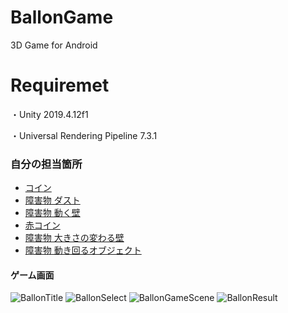 # BallonGame
3D Game for Android

# Requiremet
・Unity 2019.4.12f1

・Universal Rendering Pipeline 7.3.1

### 自分の担当箇所
* [コイン](https://github.com/AraiKanta/BallonGame/blob/araikanta/Assets/Scripts/AraiKanta/Arai_Coin.cs)
* [障害物 ダスト](https://github.com/AraiKanta/BallonGame/blob/araikanta/Assets/Scripts/AraiKanta/Arai_DustMove.cs)
* [障害物 動く壁](https://github.com/AraiKanta/BallonGame/blob/araikanta/Assets/Scripts/AraiKanta/Arai_MoveWall.cs)
* [赤コイン](https://github.com/AraiKanta/BallonGame/blob/araikanta/Assets/Scripts/AraiKanta/Arai_RedCoinSwitch.cs)
* [障害物 大きさの変わる壁](https://github.com/AraiKanta/BallonGame/blob/araikanta/Assets/Scripts/AraiKanta/Arai_ScaleChangeWall.cs)
* [障害物 動き回るオブジェクト](https://github.com/AraiKanta/BallonGame/blob/araikanta/Assets/Scripts/AraiKanta/Arai_ThornEnemyObject.cs)
#### ゲーム画面
![BallonTitle](https://user-images.githubusercontent.com/57022767/136410823-efb540c9-327c-4ffe-adaa-3be2b98371c7.png)
![BallonSelect](https://user-images.githubusercontent.com/57022767/136410842-0be661fd-632f-4a33-95bb-98124fbad7ff.png)
![BallonGameScene](https://user-images.githubusercontent.com/57022767/136410872-5ae6a660-e019-4040-a214-648a57e930f8.png)
![BallonResult](https://user-images.githubusercontent.com/57022767/136410880-efb684a2-0031-4dfb-809c-169b3e8bc86f.png)
